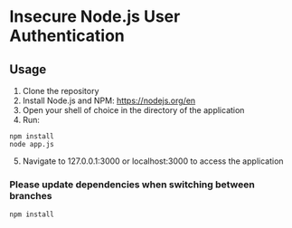 ﻿
# Insecure Node.js User Authentication

## Usage

 1. Clone the repository
 2. Install Node.js and NPM: https://nodejs.org/en
 3. Open your shell of choice in the directory of the application
 4. Run:
 
```
npm install
node app.js
```
5. Navigate to 127.0.0.1:3000 or localhost:3000 to access the application

### Please update dependencies when switching between branches

```
npm install
```